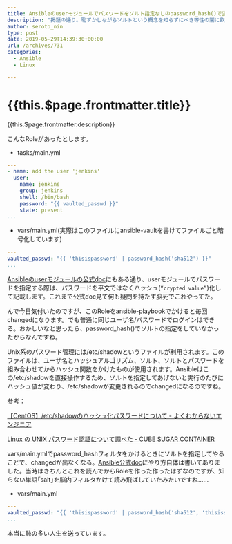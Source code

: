 ```yaml
---
title: Ansibleのuserモジュールでパスワードをソルト指定なしのpassword_hash()で生成すると毎回changedになる
description: "掲題の通り。恥ずかしながらソルトという概念を知らずにべき等性の闇に飲まれてはまったのでメモ。"
author: seroto_nin
type: post
date: 2019-05-29T14:39:30+00:00
url: /archives/731
categories:
  - Ansible
  - Linux

---
```

# {{this.$page.frontmatter.title}}

{{this.$page.frontmatter.description}}

<!--more-->

こんなRoleがあったとします。

* tasks/main.yml

```yaml
---
- name: add the user 'jenkins'
  user:
    name: jenkins
    group: jenkins
    shell: /bin/bash
    password: "{{ vaulted_passwd }}"
    state: present
...
```

* vars/main.yml(実際はこのファイルにansible-vaultを書けてファイルごと暗号化しています)

```yaml
---
vaulted_passwd: "{{ 'thisispassword' | password_hash('sha512') }}"
...
```

[Ansibleのuserモジュールの公式doc][1]にもある通り、userモジュールでパスワードを指定する際は、パスワードを平文ではなくハッシュ(`“crypted value”`)化して記載します。これまで公式doc見て何も疑問を持たず脳死でこれやってた。

んで今日気付いたのですが、このRoleをansible-playbookでかけると毎回changedになります。でも普通に同じユーザ名/パスワードでログインはできる。おかしいなと思ったら、password_hash()でソルトの指定をしていなかったからなんですね。

Unix系のパスワード管理には/etc/shadowというファイルが利用されます。このファイルは、ユーザ名とハッシュアルゴリズム、ソルト、ソルトとパスワードを組み合わせてからハッシュ関数をかけたものが使用されます。Ansibleはこの/etc/shadowを直接操作するため、ソルトを指定してあげないと実行のたびにハッシュ値が変わり、/etc/shadowが変更されるのでchangedになるのですね。

参考：

[【CentOS】/etc/shadowのハッシュ化パスワードについて - よくわからないエンジニア](https://www.unknownengineer.net/entry/2017/08/16/184537)

[Linux の UNIX パスワード認証について調べた - CUBE SUGAR CONTAINER](https://blog.amedama.jp/entry/linux-shadow-passwd)

vars/main.ymlでpassword_hashフィルタをかけるときにソルトを指定してやることで、changedが出なくなる。[Ansible公式doc][2]にやり方自体は書いてありました。当時はきちんとこれを読んでからRoleを作った作ったはずなのですが、知らない単語｢salt｣を脳内フィルタかけて読み飛ばしていたみたいですね……

* vars/main.yml

```yaml
---
vaulted_passwd: "{{ 'thisispassword' | password_hash('sha512', 'thisissalt') }}"
...
```

本当に恥の多い人生を送っています。

 [1]: https://docs.ansible.com/ansible/latest/modules/user_module.html
 [2]: https://docs.ansible.com/ansible/latest/user_guide/playbooks_filters.html#hashing-filters
